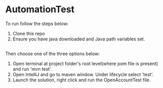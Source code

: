 # AutomationTest
To run follow the steps below:
1. Clone this repo
2. Ensure you have java downloaded and Java path variables set.

##
Then choose one of the three options below:
  1. Open terminal at project folder's root level(where pom file is present) and run 'mvn test'.
  2. Open IntelliJ and go to maven window. Under lifecycle select 'test'.
  3. Launch the solution, right click and run the OpenAccountTest file.
